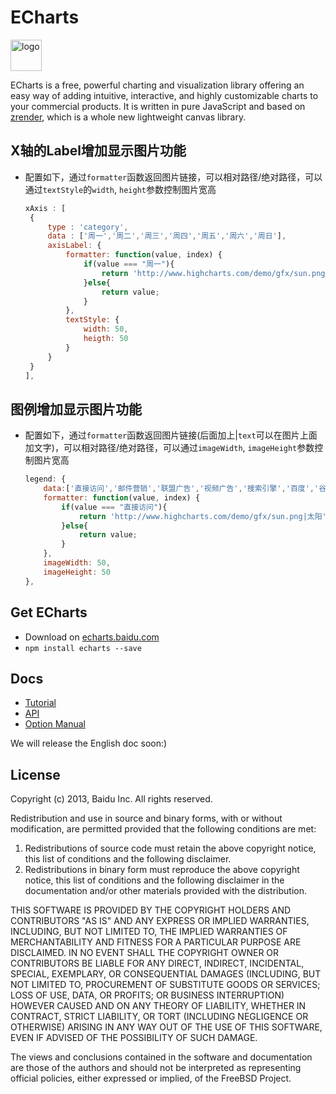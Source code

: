 # ECharts

<a href="http://echarts.baidu.com">
    <img style="vertical-align: top;" src="./asset/logo.png?raw=true" alt="logo" height="50px">
</a>

ECharts is a free, powerful charting and visualization library offering an easy way of adding intuitive, interactive, and highly customizable charts to your commercial products. It is written in pure JavaScript and based on <a href="https://github.com/ecomfe/zrender">zrender</a>, which is a whole new lightweight canvas library.

## X轴的Label增加显示图片功能

+ 配置如下，通过`formatter`函数返回图片链接，可以相对路径/绝对路径，可以通过``textStyle``的``width``, ``height``参数控制图片宽高

	```javascript
	xAxis : [
	 {
	     type : 'category',
	     data : ['周一','周二','周三','周四','周五','周六','周日'],
	     axisLabel: {
	         formatter: function(value, index) {
	             if(value === "周一"){
	                 return 'http://www.highcharts.com/demo/gfx/sun.png';
	             }else{
	                 return value;
	             }
	         },
	         textStyle: {
	             width: 50,
	             heigth: 50
	         }
	     }
	 }
	],
	```
	
## 图例增加显示图片功能

+ 配置如下，通过`formatter`函数返回图片链接(后面加上|``text``可以在图片上面加文字)，可以相对路径/绝对路径，可以通过``imageWidth``, ``imageHeight``参数控制图片宽高

	```javascript
	legend: {
        data:['直接访问','邮件营销','联盟广告','视频广告','搜索引擎','百度','谷歌','必应','其他'],
        formatter: function(value, index) {
            if(value === "直接访问"){
                return 'http://www.highcharts.com/demo/gfx/sun.png|太阳';
            }else{
                return value;
            }
        },
        imageWidth: 50,
        imageHeight: 50
    },
	```

## Get ECharts

+ Download on [echarts.baidu.com](http://echarts.baidu.com/download.html)
+ `npm install echarts --save`

## Docs

+ [Tutorial](http://echarts.baidu.com/tutorial.html)
+ [API](http://echarts.baidu.com/api.html)
+ [Option Manual](http://echarts.baidu.com/option.html)

We will release the English doc soon:)

## License
Copyright (c) 2013, Baidu Inc.
All rights reserved.

Redistribution and use in source and binary forms, with or without
modification, are permitted provided that the following conditions are met:

1. Redistributions of source code must retain the above copyright notice, this
   list of conditions and the following disclaimer.
2. Redistributions in binary form must reproduce the above copyright notice,
   this list of conditions and the following disclaimer in the documentation
   and/or other materials provided with the distribution.

THIS SOFTWARE IS PROVIDED BY THE COPYRIGHT HOLDERS AND CONTRIBUTORS "AS IS" AND
ANY EXPRESS OR IMPLIED WARRANTIES, INCLUDING, BUT NOT LIMITED TO, THE IMPLIED
WARRANTIES OF MERCHANTABILITY AND FITNESS FOR A PARTICULAR PURPOSE ARE
DISCLAIMED. IN NO EVENT SHALL THE COPYRIGHT OWNER OR CONTRIBUTORS BE LIABLE FOR
ANY DIRECT, INDIRECT, INCIDENTAL, SPECIAL, EXEMPLARY, OR CONSEQUENTIAL DAMAGES
(INCLUDING, BUT NOT LIMITED TO, PROCUREMENT OF SUBSTITUTE GOODS OR SERVICES;
LOSS OF USE, DATA, OR PROFITS; OR BUSINESS INTERRUPTION) HOWEVER CAUSED AND
ON ANY THEORY OF LIABILITY, WHETHER IN CONTRACT, STRICT LIABILITY, OR TORT
(INCLUDING NEGLIGENCE OR OTHERWISE) ARISING IN ANY WAY OUT OF THE USE OF THIS
SOFTWARE, EVEN IF ADVISED OF THE POSSIBILITY OF SUCH DAMAGE.

The views and conclusions contained in the software and documentation are those
of the authors and should not be interpreted as representing official policies,
either expressed or implied, of the FreeBSD Project.
